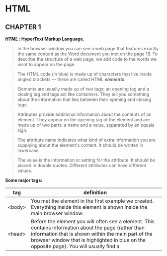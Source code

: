 # HTML

## CHAPTER 1

**_HTML_ : HyperText Markup Language.**

>In the browser window you can see a web page that features exactly the same content as the Word document you met on the page 18. To describe the structure of a web page, we add code to the words we want to appear on the page.

>The HTML code (in blue) is made up of characters that live inside angled brackets — these are called HTML **_elements_**.

>Elements are usually made up of two tags: an opening tag and a closing tag and tags act like containers. They tell you something about the information that lies between their opening and closing tags.

>Attributes provide additional information about the contents of an element. They appear on the opening tag of the element and are made up of two parts: a name and a value, separated by an equals sign.

>The attribute name indicates what kind of extra information you are supplying about the element's content. It should be written in lowercase.

>The value is the information or setting for the attribute. It should be placed in double quotes. Different attributes can have different values.

**Some major tags:**

tag | definition
--------|--------
\<body\> | You met the <body> element in the first example we created. Everything inside this element is shown inside the main browser window. 
\<head\> | Before the <body> element you will often see a <head> element. This contains information about the page (rather than information that is shown within the main part of the browser window that is highlighted in blue on the opposite page). You will usually find a <title> element inside the <head> element. 
<title> | The contents of the <title> element are either shown in the top of the browser, above where you usually type in the URL of the page you want to visit, or on the tab for that page (if your browser uses tabs to allow you to view multiple pages at the same time). 

To create your first web page You might also like to download a free editor called Notepad++ from notepad-plus-plus.org. After that start making your structure on HTML.

>HTML pages are text documents.
>HTML uses tags (characters that sit inside angled brackets) to give the information they surround special meaning.
>Tags are often referred to as elements.
>Tags usually come in pairs. The opening tag denotes the start of a piece of content; the closing tag denotes the end.
>Opening tags can carry attributes, which tell us more about the content of that element.
>Attributes require a name and a value.
>To learn HTML you need to know what tags are available for you to use, what they do, and where they can go.

## CHAPTER 8

>DOCTYPES tell browsers which version of HTML you are using.
>You can add comments to your code between the <!-- and --> markers.
>The id and class attributes allow you to identify particular elements.
>The <div> and <span> elements allow you to group block-level and inline elements together.
><iframes> cut windows into your web pages through which other pages can be displayed.
>The <meta> tag allows you to supply all kinds of information about your web page.
>Escape characters are used to include special characters in your pages such as <, >, and ©

## CHAPTER 17

>The new HTML5 elements indicate the purpose of different parts of a web page and help to describe its structure.
>The new elements provide clearer code (compared with using multiple <div> elements).
>Older browsers that do not understand HTML5 elements need to be told which elements are block-level elements.
>To make HTML5 elements work in Internet Explorer 8 (and older versions of IE), extra JavaScript is needed, which is available free from Google


## CHAPTER 18

>It is important to understand who your target audience is, why they would come to your site, what information they want to find and when they are likely to return.
>Site maps allow you to plan the structure of a site.
>Wireframes allow you to organize the information that will need to go on each page.
>Design is about communication. Visual hierarchy helps visitors understand what you are trying to tell them.
>You can differentiate between pieces of information using size, color, and style.
>You can use grouping and similarity to help simplify the information you present.

# JavaScript

## Script Definition

**_script:_ is a series of instructions that a computer can follow to achieve a goal.**

>To write a script, you need to first state your goal and then list the tasks that need to be completed in order to achieve it.

Start with the big picture of what you want to achieve, and break that down into smaller steps:
1 . DEFINE THE GOAL.
2 . DESIGN THE FLOW CHART.
3 . DESIGN THE SCRIPT.
4 . CODE EACH STEP.

>Vocabulary: The words that computers understand.

>Syntax: How you put those words together to create instructions computers can follow.

* Each time the script runs, it might only use a subset of all the instructions.
* Computers approach tasks in a different way than humans, so your instructions must let the computer solve the task prggrammatically.
* To approach writing a script, break down your goal into a series of tasks and then work out each step needed to complete that task (a flowchart can help).

## How do computers fit in with the world around them ?

* computers create models of the world using data.
* The models use objects to represent physical things. Objects can have: properties that tell us about the object and methods that perform task using the propeties of object and events which are triggered when a user interacts with the computer.
* prorammers can write code to say "when event this occurs then run that code".
* Web browsers use HTML markup to create a model of the web page. Each element creates its own node (which is a kind of object).
* To make web pages interactive, you write code that uses the browser model of the web page.

## Write A Script For A Web Page

* It is the best to keep JavaScript code in its own JavaScript file. JavaScript files are a text files (like HTML page andCSS style sheets), but they have .js extention.
* The HTML <script> element is used in HTML pages to tell the browser to load the JavaScript file (rather like the <link> element can used to load a CSS file).
* If you view the source code of the page in the browser, the Java Script will not have changed the HTM L, because the script works with the model of the web page that the browser has created. 

